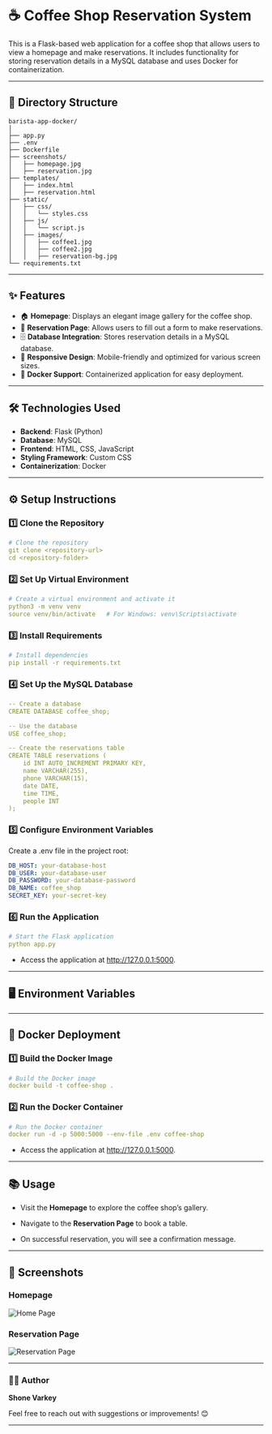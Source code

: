 # ☕ Coffee Shop Reservation System

This is a Flask-based web application for a coffee shop that allows users to view a homepage and make reservations. It includes functionality for storing reservation details in a MySQL database and uses Docker for containerization.

---

## 📁 Directory Structure

```
barista-app-docker/
│
├── app.py
├── .env
├── Dockerfile
├── screenshots/
│   ├── homepage.jpg
│   ├── reservation.jpg
├── templates/
│   ├── index.html
│   ├── reservation.html
├── static/
│   ├── css/
│   │   └── styles.css
│   ├── js/
│   │   └── script.js
│   ├── images/
│   │   ├── coffee1.jpg
│   │   ├── coffee2.jpg
│   │   ├── reservation-bg.jpg
└── requirements.txt
```
---

## ✨ Features

- 🏠 **Homepage**: Displays an elegant image gallery for the coffee shop.
- 📝 **Reservation Page**: Allows users to fill out a form to make reservations.
- 🗄️ **Database Integration**: Stores reservation details in a MySQL database.
- 📱 **Responsive Design**: Mobile-friendly and optimized for various screen sizes.
- 🐳 **Docker Support**: Containerized application for easy deployment.

---

## 🛠️ Technologies Used

- **Backend**: Flask (Python)
- **Database**: MySQL
- **Frontend**: HTML, CSS, JavaScript
- **Styling Framework**: Custom CSS
- **Containerization**: Docker

---

## ⚙️ Setup Instructions

### 1️⃣ Clone the Repository

```yaml
# Clone the repository
git clone <repository-url>
cd <repository-folder>
```
### 2️⃣ Set Up Virtual Environment

```yaml
# Create a virtual environment and activate it
python3 -m venv venv
source venv/bin/activate   # For Windows: venv\Scripts\activate
```

### 3️⃣ Install Requirements

```yaml
# Install dependencies
pip install -r requirements.txt
```

### 4️⃣ Set Up the MySQL Database

```yaml
-- Create a database
CREATE DATABASE coffee_shop;

-- Use the database
USE coffee_shop;

-- Create the reservations table
CREATE TABLE reservations (
    id INT AUTO_INCREMENT PRIMARY KEY,
    name VARCHAR(255),
    phone VARCHAR(15),
    date DATE,
    time TIME,
    people INT
);
```

### 5️⃣ Configure Environment Variables

Create a .env file in the project root:

```yaml
DB_HOST: your-database-host
DB_USER: your-database-user
DB_PASSWORD: your-database-password
DB_NAME: coffee_shop
SECRET_KEY: your-secret-key
```

### 6️⃣ Run the Application

```yaml
# Start the Flask application
python app.py
```
+ Access the application at http://127.0.0.1:5000.

---

## 🖥️ Environment Variables

---

## 🐳 Docker Deployment

### 1️⃣ Build the Docker Image

```yaml
# Build the Docker image
docker build -t coffee-shop .
```

### 2️⃣ Run the Docker Container

```yaml
# Run the Docker container
docker run -d -p 5000:5000 --env-file .env coffee-shop
```

+ Access the application at http://127.0.0.1:5000.

---

## 📚 Usage

+ Visit the **Homepage** to explore the coffee shop’s gallery.
  
+ Navigate to the **Reservation Page** to book a table.
  
+ On successful reservation, you will see a confirmation message.

---

## 📸 Screenshots

### Homepage

![Home Page](./screenshots/homepage.jpg)

### Reservation Page

![Reservation Page](./screenshots/reservation.jpg)

---

### 👨‍💻 Author

**Shone Varkey**

Feel free to reach out with suggestions or improvements! 😊

---
